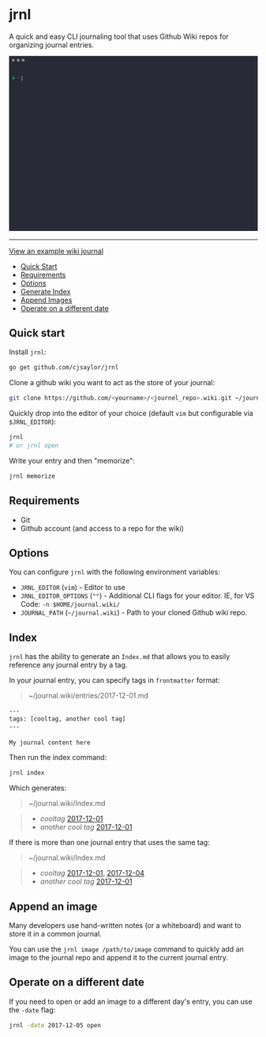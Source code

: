 # jrnl

A quick and easy CLI journaling tool that uses Github Wiki repos for organizing journal entries.

![](jrnl.gif)

---

[View an example wiki journal](https://github.com/cjsaylor/jrnl/wiki)

* [Quick Start](#quick-start)
* [Requirements](#requirements)
* [Options](#options)
* [Generate Index](#index)
* [Append Images](#append-an-image)
* [Operate on a different date](#operate-on-a-different-date)

## Quick start

Install `jrnl`:

```bash
go get github.com/cjsaylor/jrnl
```

Clone a github wiki you want to act as the store of your journal:

```bash
git clone https://github.com/<yourname>/<journel_repo>.wiki.git ~/journal.wiki
```

Quickly drop into the editor of your choice (default `vim` but configurable via `$JRNL_EDITOR`):

```bash
jrnl
# or jrnl open
```

Write your entry and then "memorize":

```bash
jrnl memorize
```

## Requirements

* Git
* Github account (and access to a repo for the wiki)

## Options

You can configure `jrnl` with the following environment variables:

* `JRNL_EDITOR` (`vim`) - Editor to use
* `JRNL_EDITOR_OPTIONS` (`""`) - Additional CLI flags for your editor. IE, for VS Code: `-n $HOME/journal.wiki/`
* `JOURNAL_PATH` (`~/journal.wiki`) - Path to your cloned Github wiki repo.

## Index

`jrnl` has the ability to generate an `Index.md` that allows you to easily reference any journal entry by a tag.

In your journal entry, you can specify tags in `frontmatter` format:

> ~/journal.wiki/entries/2017-12-01.md
```
---
tags: [cooltag, another cool tag]
---

My journal content here
```

Then run the index command:

```bash
jrnl index
```

Which generates:

> ~/journal.wiki/Index.md

> * *cooltag* [2017-12-01]()
> * *another cool tag* [2017-12-01]()

If there is more than one journal entry that uses the same tag:

> ~/journal.wiki/Index.md

> * *cooltag* [2017-12-01](), [2017-12-04]()
> * *another cool tag* [2017-12-01]()

## Append an image

Many developers use hand-written notes (or a whiteboard) and want to store it in a common journal.

You can use the `jrnl image /path/to/image` command to quickly add an image to the journal repo and append it to the current journal entry.

## Operate on a different date

If you need to open or add an image to a different day's entry, you can use the `-date` flag:

```bash
jrnl -date 2017-12-05 open
```
